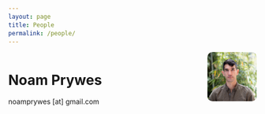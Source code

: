 ```yaml
---
layout: page
title: People
permalink: /people/
---
```


<style>
.people-container {
  display: flex;
  justify-content: space-between;
  align-items: flex-start;
}

.people-text {
  flex: 1;
}

.people-photo {
  margin-left: 20px;
}
</style>

<div class="people-container">
  <div class="people-text">
    <h1>Noam Prywes</h1>
    <p>noamprywes [at] gmail.com</p>
  </div>
  <div class="people-photo">
    <img src="/images/Noam-Prywes-5.jpg" alt="noam" width="100" style="border-radius: 10px;">
  </div>
</div>
